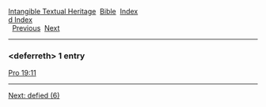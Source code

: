 [Intangible Textual Heritage](../../index)  [Bible](../index) 
[Index](index)   
[d Index](_d_)  
  [Previous](c02963)  [Next](c02965) 

------------------------------------------------------------------------

### &lt;deferreth&gt; 1 entry

[Pro 19:11](../kjv/pro019.htm#011)  

------------------------------------------------------------------------

[Next: defied (6)](c02965)
